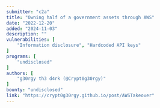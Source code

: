 ```yaml
---
submitter: "c2a"
title: "Owning half of a government assets through AWS"
date: "2022-12-20"
added: "2024-11-03"
description: ""
vulnerabilities: [
    "Information disclosure", "Hardcoded API keys"
]
programs: [
    "undisclosed"
]
authors: [
    "g30rgy th3 d4rk (@Crypt0g30rgy)"
]
bounty: "undisclosed"
link: "https://crypt0g30rgy.github.io/post/AWSTakeover"
---
```




